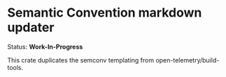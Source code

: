 # Semantic Convention markdown updater

Status: **Work-In-Progress**

This crate duplicates the semconv templating from open-telemetry/build-tools.